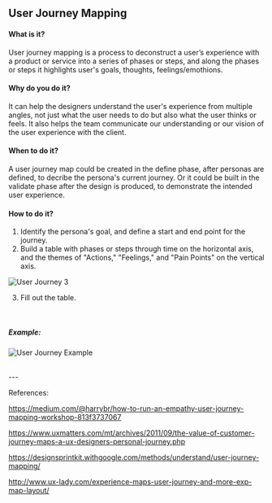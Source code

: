 ## User Journey Mapping

#### What is it?
User journey mapping is a process to deconstruct a user’s experience with a product or service into a series of phases or steps, and along the phases or steps it highlights user's goals, thoughts, feelings/emothions. 

#### Why do you do it?
It can help the designers understand the user's experience from multiple angles, not just what the user needs to do but also what the user thinks or feels. It also helps the team communicate our understanding or our vision of the user experience with the client.

#### When to do it?
A user journey map could be created in the define phase, after personas are defined, to decribe the persona's current journey. Or it could be built in the validate phase after the design is produced, to demonstrate the intended user experience.

#### How to do it?
1. Identify the persona's goal, and define a start and end point for the journey.
2. Build a table with phases or steps through time on the horizontal axis, and the themes of "Actions," "Feelings," and "Pain Points" on the vertical axis.

![User Journey 3](/images/user-journey-3.png)

3. Fill out the table.

<br>

##### Example:

![User Journey Example](/images/user-journey-1.jpg)

<br>
---

References:

https://medium.com/@harrybr/how-to-run-an-empathy-user-journey-mapping-workshop-813f3737067

https://www.uxmatters.com/mt/archives/2011/09/the-value-of-customer-journey-maps-a-ux-designers-personal-journey.php

https://designsprintkit.withgoogle.com/methods/understand/user-journey-mapping/

http://www.ux-lady.com/experience-maps-user-journey-and-more-exp-map-layout/

